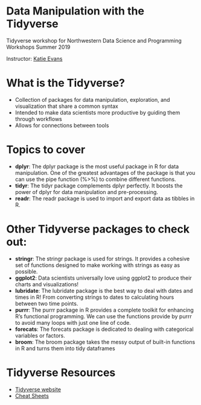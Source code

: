 # Data Manipulation with the Tidyverse
Tidyverse workshop for Northwestern Data Science and Programming Workshops Summer 2019

Instructor: [Katie Evans](kathryn.evans@u.northwestern.edu)

# What is the Tidyverse?
* Collection of packages for data manipulation, exploration, and visualization that share a common syntax
* Intended to make data scientists more productive by guiding them through workflows
* Allows for connections between tools

# Topics to cover
* **dplyr**: The dplyr package is the most useful package in R for data manipulation. One of the greatest advantages of the package is that you can use the pipe function (%>%) to combine different functions.
* **tidyr**: The tidyr package complements dplyr perfectly. It boosts the power of dplyr for data manipulation and pre-processing.
* **readr**: The readr package is used to import and export data as tibbles in R.

# Other Tidyverse packages to check out:
* **stringr**: The stringr package is used for strings. It provides a cohesive set of functions designed to make working with strings as easy as possible.
* **ggplot2**: Data scientists universally love using ggplot2 to produce their charts and visualizations!
* **lubridate**: The lubridate package is the best way to deal with dates and times in R! From converting strings to dates to calculating hours between two time points.
* **purrr**: The purrr package in R provides a complete toolkit for enhancing R’s functional programming. We can use the functions provide by purrr to avoid many loops with just one line of code.
* **forecats**: The forecats package is dedicated to dealing with categorical variables or factors.
* **broom**: The broom package takes the messy output of built-in functions in R and turns them into tidy dataframes

# Tidyverse Resources
* [Tidyverse website](https://www.tidyverse.org)
* [Cheat Sheets](https://www.rstudio.com/resources/cheatsheets)
